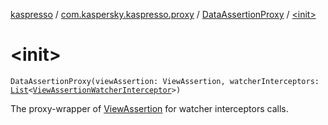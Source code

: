 [kaspresso](../../index.md) / [com.kaspersky.kaspresso.proxy](../index.md) / [DataAssertionProxy](index.md) / [&lt;init&gt;](./-init-.md)

# &lt;init&gt;

`DataAssertionProxy(viewAssertion: ViewAssertion, watcherInterceptors: `[`List`](https://kotlinlang.org/api/latest/jvm/stdlib/kotlin.collections/-list/index.html)`<`[`ViewAssertionWatcherInterceptor`](../../com.kaspersky.kaspresso.interceptors.watcher.view/-view-assertion-watcher-interceptor/index.md)`>)`

The proxy-wrapper of [ViewAssertion](#) for watcher interceptors calls.

